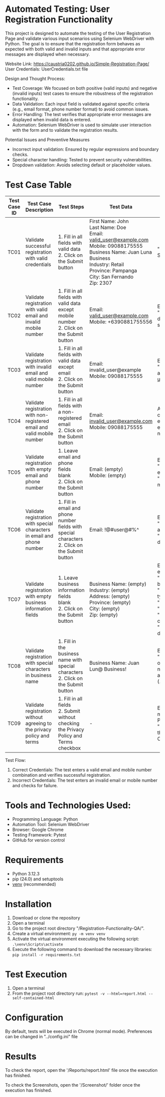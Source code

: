 # Automated Testing: User Registration Functionality

This project is designed to automate the testing of the User Registration Page and validate various input scenarios using Selenium WebDriver with Python. The goal is to ensure that the registration form behaves as expected with both valid and invalid inputs and that appropriate error messages are displayed when necessary.

Website Link: https://caustria0202.github.io/Simple-Registration-Page/
User Credentials: UserCredentials.txt file

Design and Thought Process:
* Test Coverage: We focused on both positive (valid inputs) and negative (invalid inputs) test cases to ensure the robustness of the registration functionality.
* Data Validation: Each input field is validated against specific criteria (e.g., email format, phone number format) to avoid common issues.
* Error Handling: The test verifies that appropriate error messages are displayed when invalid data is entered.
* Automation: Selenium WebDriver is used to simulate user interaction with the form and to validate the registration results.

Potential Issues and Preventive Measures
* Incorrect input validation: Ensured by regular expressions and boundary checks.
* Special character handling: Tested to prevent security vulnerabilities.
* Dropdown validation: Avoids selecting default or placeholder values.

# Test Case Table

| **Test Case ID** | **Test Case Description** | **Test Steps** | **Test Data** | **Expected Result** | **Remarks** |
|------------------|---------------------------|----------------|---------------|---------------------|-------------|
| TC01 | Validate successful registration with valid credentials | 1. Fill in all fields with valid data <br> 2. Click on the Submit button | First Name: John <br> Last Name: Doe <br> Email: valid_user@example.com <br> Mobile: 09088175555 <br> Business Name: Juan Luna Business <br> Industry: Retail <br> Province: Pampanga <br> City: San Fernando <br> Zip: 2307 | "Your Registration is Successful!" | Successful registration confirmation |
| TC02 | Validate registration with valid email and invalid mobile number | 1. Fill in all fields with valid data except mobile number <br> 2. Click on the Submit button | Email: valid_user@example.com <br> Mobile: +6390881755556 | Error message: "Enter a valid 11-digit mobile number starting with 09" | Mobile number format validation |
| TC03 | Validate registration with invalid email and valid mobile number | 1. Fill in all fields with valid data except email <br> 2. Click on the Submit button | Email: invalid_user@example <br> Mobile: 09088175555 | Error message: "Enter a valid email address (e.g., user@example.com)" | Email format validation |
| TC04 | Validate registration with non-registered email and valid mobile number | 1. Fill in all fields with a non-registered email <br> 2. Click on the Submit button | Email: invalid_user@example.com <br> Mobile: 09088175555 | Alert: "FAIL: Invalid credentials. Please enter the correct email and phone number." | Validation for unregistered email |
| TC05 | Validate registration with empty email and phone number | 1. Leave email and phone fields blank <br> 2. Click on the Submit button | Email: (empty) <br> Mobile: (empty) | Error message: "Please input your email address" <br> "Please input your mobile number" | Validation for required fields |
| TC06 | Validate registration with special characters in email and phone number | 1. Fill in email and phone number fields with special characters <br> 2. Click on the Submit button | Email: !@#user@#$%^ <br> Mobile: !@#user@#$%^ | Error message: "Enter a valid email address" <br> "Enter a valid 11-digit mobile number" | Validation for special characters |
| TC07 | Validate registration with empty business information fields | 1. Leave business information fields blank <br> 2. Click on the Submit button | Business Name: (empty) <br> Industry: (empty) <br> Address: (empty) <br> Province: (empty) <br> City: (empty) <br> Zip: (empty) | Error messages for each field: <br> "Please input your business name" <br> "Select an industry type" <br> "Enter your address" <br> "Enter your province" <br> "Enter your city/municipality" <br> "Enter a valid 4-5 digit zip code" | Validation for all required business fields |
| TC08 | Validate registration with special characters in business name | 1. Fill in the business name with special characters <br> 2. Click on the Submit button | Business Name: Juan Lun@ Business! | Error message: "Business name can only contain letters, numbers, spaces, and the symbols (.-,&)" | Validation for business name format |
| TC09 | Validate registration without agreeing to the privacy policy and terms | 1. Fill in all fields <br> 2. Submit without checking the Privacy Policy and Terms checkbox | - | Error message: "You must agree to the Privacy Policy" <br> "You must agree to the Terms and Conditions" | Validation for checkbox selection |

Test Flow:
1. Correct Credentials: The test enters a valid email and mobile number combination and verifies successful registration.
2. Incorrect Credentials: The test enters an invalid email or mobile number and checks for failure.

# Tools and Technologies Used:

* Programming Language: Python
* Automation Tool: Selenium WebDriver
* Browser: Google Chrome
* Testing Framework: Pytest
* GitHub for version control

# Requirements

* Python 3.12.3
* pip (24.0) and setuptools
* [venv](<https://packaging.python.org/guides/installing-using-pip-and-virtual-environments/>) (recommended)

# Installation

1. Download or clone the repository 
2. Open a terminal
3. Go to the project root directory "/Registration-Functionality-QA/".
4. Create a virtual environment: `py -m venv venv`
5. Activate the virtual environment executing the following script: `.\venv\Scripts\activate`
6. Execute the following command to download the necessary libraries:  `pip install -r requirements.txt`

# Test Execution

1. Open a terminal
2. From the project root directory run: `pytest -v --html=report.html --self-contained-html`

# Configuration

By default, tests will be executed in Chrome (normal mode). Preferences can be changed in "../config.ini" file

# Results

To check the report, open the '/Reports/report.html' file once the execution has finished.

To check the Screenshots, open the '/Screenshot/' folder once the execution has finished.
